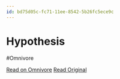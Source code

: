 ```yaml
---
id: bd75d05c-fc71-11ee-8542-5b26fc5ece9c
---
```


# Hypothesis
#Omnivore

[Read on Omnivore](https://omnivore.app/me/hypothesis-18eea4857bb)
[Read Original](https://hypothes.is/a/56tUMPxuEe6TcEcY7EA8UA)

